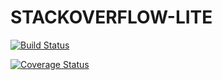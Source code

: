 # STACKOVERFLOW-LITE

[![Build Status](https://travis-ci.com/vmuthabuku/STACKOVERFLOW-LITE.svg?branch=myApi)](https://travis-ci.com/vmuthabuku/STACKOVERFLOW-LITE)


[![Coverage Status](https://coveralls.io/repos/github/vmuthabuku/STACKOVERFLOW-LITE/badge.svg?branch=myApi)](https://coveralls.io/github/vmuthabuku/STACKOVERFLOW-LITE?branch=myApi)
